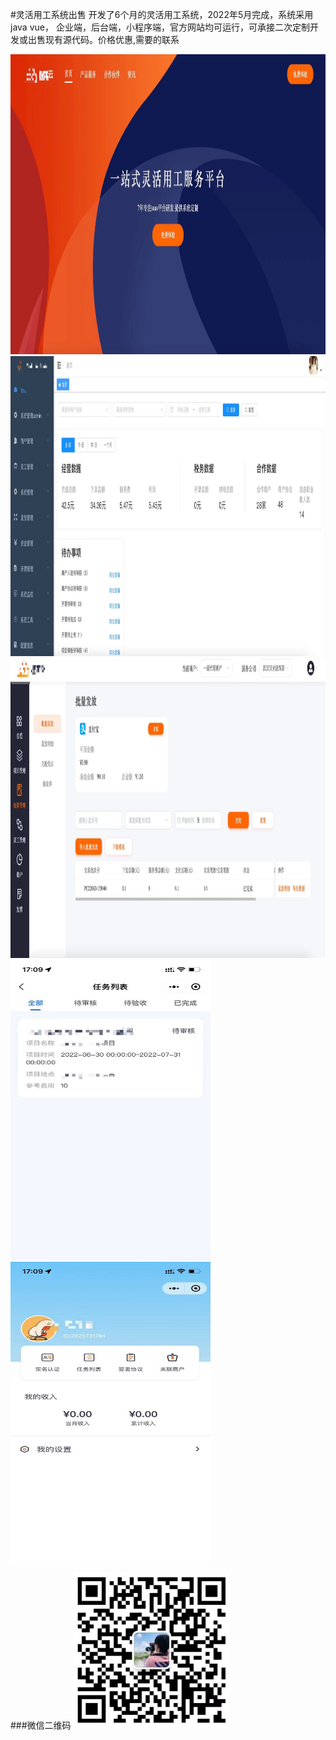 #灵活用工系统出售
开发了6个月的灵活用工系统，2022年5月完成，系统采用java vue， 企业端，后台端，小程序端，官方网站均可运行，可承接二次定制开发或出售现有源代码。价格优惠,需要的联系

<img src="image/1.jpg" width="1080" height="480">
<img src="image/2.jpg" width="1080" height="480">
<img src="image/3.jpg" width="1080" height="480">
<img src="image/4.jpg" width="320" height="480">
<img src="image/5.jpg" width="320" height="480">

###微信二维码
<img src="image/wechat.jpeg" width="250" height="250">